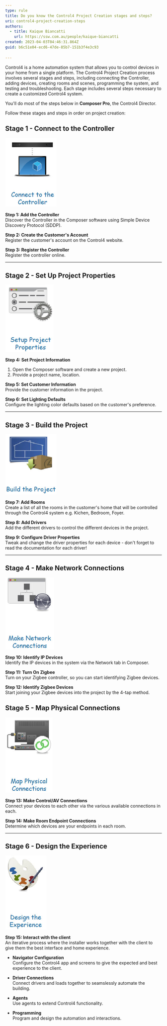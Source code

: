 ```yaml
---
type: rule
title: Do you know the Control4 Project Creation stages and steps?
uri: control4-project-creation-steps
authors:
  - title: Kaique Biancatti
    url: https://ssw.com.au/people/kaique-biancatti
created: 2023-04-03T04:46:31.864Z
guid: b6c51e04-ecd6-47de-85b7-151b3f4e3c93

---
```


Control4 is a home automation system that allows you to control devices in your home from a single platform.
The Control4 Project Creation process involves several stages and steps, including connecting the Controller, adding devices, creating rooms and scenes, programming the system, and testing and troubleshooting.
Each stage includes several steps necessary to create a customized Control4 system.

You'll do most of the steps below in **Composer Pro**, the Control4 Director.

<!--endintro-->

Follow these stages and steps in order on project creation:

## Stage 1 - Connect to the Controller

![](stage1.jpg)

**Step 1: Add the Controller**   
Discover the Controller in the Composer software using Simple Device Discovery Protocol (SDDP).

**Step 2: Create the Customer's Account**    
Register the customer's account on the Control4 website.

**Step 3: Register the Controller**  
Register the controller online.

---

## Stage 2 - Set Up Project Properties

![](stage2.jpg)

**Step 4: Set Project Information**   
1. Open the Composer software and create a new project.
2. Provide a project name, location.

**Step 5: Set Customer Information**  
Provide the customer information in the project.

**Step 6: Set Lighting Defaults**  
Configure the lighting color defaults based on the customer's preference.

---

## Stage 3 - Build the Project

![](stage3.jpg)

**Step 7: Add Rooms**    
Create a list of all the rooms in the customer's home that will be controlled through the Control4 system e.g. Kichen, Bedroom, Foyer.

**Step 8: Add Drivers**   
Add the different drivers to control the different devices in the project.

**Step 9: Configure Driver Properties**   
Tweak and change the driver properties for each device - don't forget to read the documentation for each driver!

---

## Stage 4 - Make Network Connections

![](stage4.jpg)

**Step 10: Identify IP Devices**  
Identify the IP devices in the system via the Network tab in Composer.

**Step 11: Turn On Zigbee**   
Turn on your Zigbee controller, so you can start identifying Zigbee devices.

**Step 12: Identify Zigbee Devices**   
Start joining your Zigbee devices into the project by the 4-tap method.

## Stage 5 - Map Physical Connections

![](stage6.jpg)

**Step 13: Make Control/AV Connections**  
Connect your devices to each other via the various available connections in each.

**Step 14: Make Room Endpoint Connections**  
Determine which devices are your endpoints in each room.

---

## Stage 6 - Design the Experience

![](stage7.jpg)

**Step 15: Interact with the client**  
An iterative process where the installer works together with the client to give them the best interface and home experience.

* **Navigator Configuration**  
  Configure the Control4 app and screens to give the expected and best experience to the client.

* **Driver Connections**  
  Connect drivers and loads together to seamslessly automate the building.

* **Agents**  
  Use agents to extend Control4 functionality.

* **Programming**   
  Program and design the automation and interactions.
